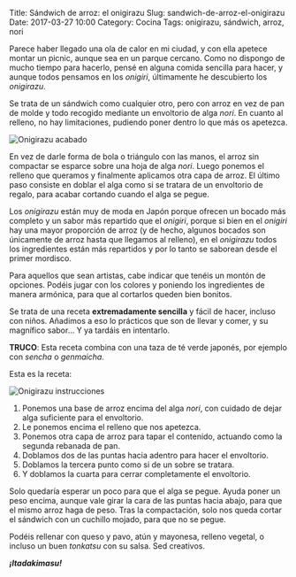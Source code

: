 Title: Sándwich de arroz: el onigirazu
Slug: sandwich-de-arroz-el-onigirazu
Date: 2017-03-27 10:00
Category: Cocina
Tags: onigirazu, sándwich, arroz, nori



Parece haber llegado una ola de calor en mi ciudad, y con ella apetece montar un picnic, aunque sea en un parque cercano. Como no dispongo de mucho tiempo para hacerlo, pensé en alguna comida sencilla para hacer, y aunque todos pensamos en los *onigiri*, últimamente he descubierto los *onigirazu*.

Se trata de un sándwich como cualquier otro, pero con arroz en vez de pan de molde y todo recogido mediante un envoltorio de alga *nori*. En cuanto al relleno, no hay limitaciones, pudiendo poner dentro lo que más os apetezca.

![Onigirazu acabado]({filename}/images/onigirazu_acabado.jpg)

En vez de darle forma de bola o triángulo con las manos, el arroz sin compactar se esparce sobre una hoja de alga *nori*. Luego ponemos el relleno que queramos y finalmente aplicamos otra capa de arroz. El último paso consiste en doblar el alga como si se tratara de un envoltorio de regalo, para acabar cortando cuando el alga se pegue.

Los *onigirazu* están muy de moda en Japón porque ofrecen un bocado más completo y un sabor más repartido que el *onigiri*, porque si bien en el *onigiri* hay una mayor proporción de arroz (y de hecho, algunos bocados son únicamente de arroz hasta que llegamos al relleno), en el *onigirazu* todos los ingredientes están más repartidos y por lo tanto se saborean desde el primer mordisco.

Para aquellos que sean artistas, cabe indicar que tenéis un montón de opciones. Podéis jugar con los colores y poniendo los ingredientes de manera armónica, para que al cortarlos queden bien bonitos.

Se trata de una receta **extremadamente sencilla** y fácil de hacer, incluso con niños. Añadimos a eso lo prácticos que son de llevar y comer, y su magnífico sabor... Y ya tardáis en intentarlo.

**TRUCO**: Esta receta combina con una taza de té verde japonés, por ejemplo con *sencha* o *genmaicha*.

Esta es la receta:

![Onigirazu instrucciones]({filename}/images/onigirazu_instrucciones.jpg)

1. Ponemos una base de arroz encima del alga *nori*, con cuidado de dejar alga suficiente para el envoltorio.
2. Le ponemos encima el relleno que nos apetezca.
3. Ponemos otra capa de arroz para tapar el contenido, actuando como la segunda rebanada de pan.
4. Doblamos dos de las puntas hacia adentro para hacer el envoltorio.
5. Doblamos la tercera punto como si de un sobre se tratara.
6. Y doblamos la cuarta para cerrar completamente el envoltorio.

Solo quedaría esperar un poco para que el alga se pegue. Ayuda poner un peso encima, aunque vale girar la cara de las puntas hacia abajo, para que el mismo arroz haga de peso. Tras la compactación, solo nos queda cortar el sándwich con un cuchillo mojado, para que no se pegue.

Podéis rellenar con queso y pavo, atún y mayonesa, relleno vegetal, o incluso un buen *tonkatsu* con su salsa. Sed creativos.

***¡Itadakimasu!***

